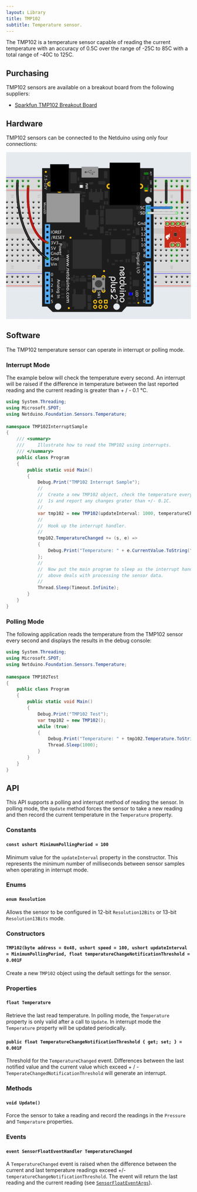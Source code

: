 ```yaml
---
layout: Library
title: TMP102
subtitle: Temperature sensor.
---
```


The TMP102 is a temperature sensor capable of reading the current temperature with an accuracy of 0.5C over the range of -25C to 85C with a total range of -40C to 125C.

## Purchasing

TMP102 sensors are available on a breakout board from the following suppliers:

* [Sparkfun TMP102 Breakout Board](https://www.sparkfun.com/products/13314)

## Hardware

TMP102 sensors can be connected to the Netduino using only four connections:

![TMP102 On Breadboard](TMP102OnBreadboard.png)

## Software

The TMP102 temperature sensor can operate in interrupt or polling mode.

### Interrupt Mode

The example below will check the temperature every second.  An interrupt will be raised if the difference in temperature between the last reported reading and the current reading is greater than + / - 0.1 &deg;C.

```csharp
using System.Threading;
using Microsoft.SPOT;
using Netduino.Foundation.Sensors.Temperature;

namespace TMP102InterruptSample
{
    /// <summary>
    ///     Illustrate how to read the TMP102 using interrupts.
    /// </summary>
    public class Program
    {
        public static void Main()
        {
            Debug.Print("TMP102 Interrupt Sample");
            //
            //  Create a new TMP102 object, check the temperature every
            //  1s and report any changes grater than +/- 0.1C.
            //
            var tmp102 = new TMP102(updateInterval: 1000, temperatureChangeNotificationThreshold: 0.1F);
            //
            //  Hook up the interrupt handler.
            //
            tmp102.TemperatureChanged += (s, e) =>
            {
                Debug.Print("Temperature: " + e.CurrentValue.ToString("f2"));
            };
            //
            //  Now put the main program to sleep as the interrupt handler
            //  above deals with processing the sensor data.
            //
            Thread.Sleep(Timeout.Infinite);
        }
    }
}
```

### Polling Mode

The following application reads the temperature from the TMP102 sensor every second and displays the results in the debug console:

```csharp
using System.Threading;
using Microsoft.SPOT;
using Netduino.Foundation.Sensors.Temperature;

namespace TMP102Test
{
    public class Program
    {
        public static void Main()
        {
            Debug.Print("TMP102 Test");
            var tmp102 = new TMP102();
            while (true)
            {
                Debug.Print("Temperature: " + tmp102.Temperature.ToString("f2"));
                Thread.Sleep(1000);
            }
        }
    }
}
```

## API

This API supports a polling and interrupt method of reading the sensor.  In polling mode, the `Update` method forces the sensor to take a new reading and then record the current temperature in the `Temperature` property.

### Constants

#### `const ushort MinimumPollingPeriod = 100`

Minimum value for the `updateInterval` property in the constructor.  This represents the minimum number of milliseconds between sensor samples when operating in interrupt mode.

### Enums

#### `enum Resolution`

Allows the sensor to be configured in 12-bit `Resolution12Bits` or 13-bit `Resolution13Bits` mode.

### Constructors

#### `TMP102(byte address = 0x48, ushort speed = 100, ushort updateInterval = MinimumPollingPeriod, float temperatureChangeNotificationThreshold = 0.001F`

Create a new `TMP102` object using the default settings for the sensor.

### Properties

#### `float Temperature`

Retrieve the last read temperature.  In polling mode, the `Temperature` property is only valid after a call to `Update`.  In interrupt mode the `Temperature` property will be updated periodically.

#### `public float TemperatureChangeNotificationThreshold { get; set; } = 0.001F`

Threshold for the `TemperatureChanged` event.  Differences between the last notified value and the current value which exceed + / - `TemperateChangedNotificationThreshold` will generate an interrupt.

### Methods

#### `void Update()`

Force the sensor to take a reading and record the readings in the `Pressure` and `Temperature` properties.

### Events

#### `event SensorFloatEventHandler TemperatureChanged`

A `TemperatureChanged` event is raised when the difference between the current and last temperature readings exceed +/- `temperatureChangeNotificationThreshold`.  The event will return the last reading and the current reading (see [`SensorFloatEventArgs`](/API/Sensors/SensorFloatEventArgs)).